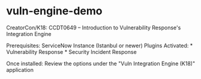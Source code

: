 # vuln-engine-demo
CreatorCon/K18: CCDT0649 – Introduction to Vulnerability Response's Integration Engine

Prerequisites:
  ServiceNow Instance (Istanbul or newer)
  Plugins Activated:
    * Vulnerability Response
    * Security Incident Response

Once installed:
  Review the options under the "Vuln Integration Engine (K18)" application
  
  
